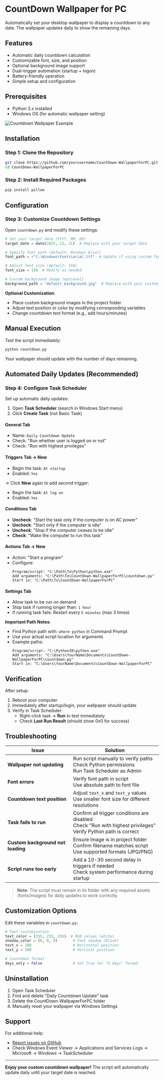 # CountDown Wallpaper for PC
Automatically set your desktop wallpaper to display a countdown to any date. The wallpaper updates daily to show the remaining days.

## Features
- Automatic daily countdown calculation
- Customizable font, size, and position
- Optional background image support
- Dual-trigger automation (startup + logon)
- Battery-friendly operation
- Simple setup and configuration

## Prerequisites
- Python 3.x installed
- Windows OS (for automatic wallpaper setting)

![Countdown Wallpaper Example](![image](https://github.com/user-attachments/assets/55ecdbe4-afe9-4bdc-aec0-6eae8cb984ed)
)

## Installation

### Step 1: Clone the Repository
```bash
git clone https://github.com/yourusername/CountDown-WallpaperForPC.git
cd CountDown-WallpaperForPC
```

### Step 2: Install Required Packages
```bash
pip install pillow
```

## Configuration

### Step 3: Customize Countdown Settings
Open `countdown.py` and modify these settings:

```python
# Set your target date (YYYY, MM, DD)
target_date = date(2025, 12, 31)  # Replace with your target date

# Specify font path (default: Windows Arial)
font_path = r"C:\Windows\Fonts\arial.ttf"  # Update if using custom font

# Adjust font size (default: 150)
font_size = 150  # Modify as needed

# Custom background image (optional)
background_path = "default_background.jpg"  # Replace with your custom image
```

**Optional Customization**:
- Place custom background images in the project folder
- Adjust text position or color by modifying corresponding variables
- Change countdown text format (e.g., add hours/minutes)

## Manual Execution
Test the script immediately:
```bash
python countdown.py
```
Your wallpaper should update with the number of days remaining.

## Automated Daily Updates (Recommended)

### Step 4: Configure Task Scheduler
Set up automatic daily updates:

1. Open **Task Scheduler** (search in Windows Start menu)
2. Click **Create Task** (not Basic Task)

#### General Tab
- Name: `Daily Countdown Update`
- Check: "Run whether user is logged on or not"
- Check: "Run with highest privileges"

#### Triggers Tab → New
- Begin the task: `At startup`
- Enabled: `Yes`

→ Click **New** again to add second trigger:
- Begin the task: `At log on`
- Enabled: `Yes`

#### Conditions Tab
- **Uncheck**: "Start the task only if the computer is on AC power"
- **Uncheck**: "Start only if the computer is idle"
- **Uncheck**: "Stop if the computer ceases to be idle"
- **Check**: "Wake the computer to run this task"

#### Actions Tab → New
- Action: "Start a program"
- Configure:
  ```
  Program/script: "C:\Path\To\Python\python.exe"
  Add arguments: "C:\Path\To\CountDown-WallpaperForPC\countdown.py"
  Start in: "C:\Path\To\CountDown-WallpaperForPC"
  ```

#### Settings Tab
- Allow task to be run on demand
- Stop task if running longer than: `1 hour`
- If running task fails: Restart every `5 minutes` (max 3 times)

**Important Path Notes**:
- Find Python path with: `where python` in Command Prompt
- Use your actual script location for arguments
- Example paths:
  ```
  Program/script: "C:\Python39\python.exe"
  Add arguments: "C:\Users\YourName\Documents\CountDown-WallpaperForPC\countdown.py"
  Start in: "C:\Users\YourName\Documents\CountDown-WallpaperForPC"
  ```

## Verification
After setup:
1. Reboot your computer
2. Immediately after startup/login, your wallpaper should update
3. Verify in Task Scheduler:
   - Right-click task → **Run** to test immediately
   - Check **Last Run Result** (should show 0x0 for success)

## Troubleshooting

| Issue | Solution |
|-------|----------|
| **Wallpaper not updating** | Run script manually to verify paths<br>Check Python permissions<br>Run Task Scheduler as Admin |
| **Font errors** | Verify font path in script<br>Use absolute path to font file |
| **Countdown text position** | Adjust `text_x` and `text_y` values<br>Use smaller font size for different resolutions |
| **Task fails to run** | Confirm all trigger conditions are disabled<br>Check "Run with highest privileges"<br>Verify Python path is correct |
| **Custom background not loading** | Ensure image is in project folder<br>Confirm filename matches script<br>Use supported formats (JPG/PNG) |
| **Script runs too early** | Add a 10-30 second delay in triggers if needed<br>Check system performance during startup |

> **Note**: The script must remain in its folder with any required assets (fonts/images) for daily updates to work correctly.

## Customization Options
Edit these variables in `countdown.py`:
```python
# Text customization
text_color = (255, 255, 255)  # RGB values (white)
shadow_color = (0, 0, 0)       # Text shadow (black)
text_x = 100                   # Horizontal position
text_y = 200                   # Vertical position

# Countdown format
days_only = False              # Set True for "X days" format
```

## Uninstallation
1. Open Task Scheduler
2. Find and delete "Daily Countdown Update" task
3. Delete the CountDown-WallpaperForPC folder
4. Manually reset your wallpaper via Windows Settings

## Support
For additional help:
- [Report issues on GitHub](https://github.com/yourusername/CountDown-WallpaperForPC/issues)
- Check Windows Event Viewer → Applications and Services Logs → Microsoft → Windows → TaskScheduler

---

**Enjoy your custom countdown wallpaper!** The script will automatically update daily until your target date is reached.
